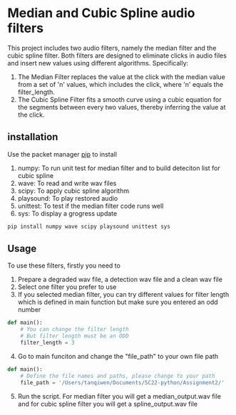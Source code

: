 # Median and Cubic Spline audio filters

This project includes two audio filters, namely the median filter and the cubic spline filter. Both filters are designed to eliminate clicks in audio files and insert new values using different algorithms. Specifically:

1. The Median Filter replaces the value at the click with the median value from a set of 'n' values, which includes the click, where 'n' equals the filter_length.
2. The Cubic Spline Filter fits a smooth curve using a cubic equation for the segments between every two values, thereby inferring the value at the click.

## installation

Use the packet manager [pip](http://pip.pypa.io/en/stable/) to install
1. numpy: To run unit test for median filter and to build deteciton list for cubic spline 
2. wave: To read and write wav files
3. scipy: To apply cubic spline algorithm
4. playsound: To play restored audio
5. unittest: To test if the median filter code runs well
6. sys: To display a grogress update

```bash
pip install numpy wave scipy playsound unittest sys
```

## Usage
To use these filters, firstly you need to
1. Prepare a degraded wav file, a detection wav file and a clean wav file
2. Select one filter you prefer to use
3. If you selected median filter, you can try different values for filter length which is defined in main function but make sure you entered an odd number

```python
def main():
    # You can change the filter length
    # But filter length must be an ODD
    filter_length = 3
```

4. Go to main funciton and change the "file_path" to your own file path

```python
def main():
    # Define the file names and paths, please change to your path
    file_path = '/Users/tanqiwen/Documents/5C22-python/Assignment2/'
```

5. Run the script. For median filter you will get a median_output.wav file and for cubic spline filter you will get a spline_output.wav file
